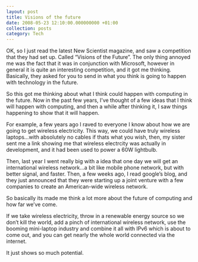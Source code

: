 ```yaml
---
layout: post
title: Visions of the future
date: 2008-05-23 12:10:00.000000000 +01:00
collection: posts
category: Tech
---
```


OK, so I just read the latest New Scientist magazine, and saw a competition that they had set up. Called “Visions of the Future”. The only thing annoyed me was the fact that it was in conjunction with Microsoft, however in general it is quite an interesting competition, and it got me thinking. Basically, they asked for you to send in what you think is going to happen with technology in the future.

So this got me thinking about what I think could happen with computing in the future. Now in the past few years, I’ve thought of a few ideas that I think will happen with computing, and then a while after thinking it, I saw things happening to show that it will happen.

For example, a few years ago I raved to everyone I know about how we are going to get wireless electricity. This way, we could have truly wireless laptops…with absolutely no cables if thats what you wish, then, my sister sent me a link showing me that wireless electrcity was actually in development, and it had been used to power a 60W lightbulb.

Then, last year I went really big with a idea that one day we will get an international wireless network…a bit like mobile phone network, but with better signal, and faster. Then, a few weeks ago, I read google’s blog, and they just announced that they were starting up a joint venture with a few companies to create an American-wide wireless network.

So basically its made me think a lot more about the future of computing and how far we’ve come.

If we take wireless electricity, throw in a renewable energy source so we don’t kill the world, add a pinch of international wireless network, use the booming mini-laptop industry and combine it all with IPv6 which is about to come out, and you can get nearly the whole world connected via the internet.

It just shows so much potential.

